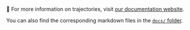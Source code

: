 🔗 For more information on trajectories, visit [our documentation website](docs).

You can also find the corresponding markdown files in the [`docs/` folder][source].

[docs]: https://princeton-nlp.github.io/SWE-agent/usage/trajectories/
[source]: https://github.com/princeton-nlp/SWE-agent/tree/main/docs
